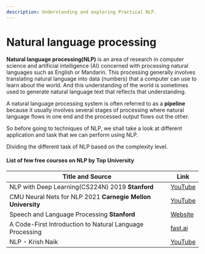 ```yaml
---
description: Understanding and exploring Practical NLP.
---
```


# Natural language processing

**Natural language processing(NLP)** is an area of research in computer science and artificial intelligence (AI) concerned with processing natural languages such as English or Mandarin. This processing generally involves translating natural language into data (numbers) that a computer can use to learn about the world. And this understanding of the world is sometimes used to generate natural language text that reflects that understanding.

A natural language processing system is often referred to as a **pipeline** because it usually involves several stages of processing where natural language flows in one end and the processed output flows out the other.

So before going to techniques of NLP, we shall take a look at different application and task that we can perform using NLP.





Dividing the  different task of NLP based on the complexity level.&#x20;

####

####

#### List of few free courses on NLP by Top University

| Title and Source                                            | Link                                                                                |
| ----------------------------------------------------------- | ----------------------------------------------------------------------------------- |
| NLP with Deep Learning(CS224N) 2019 **Stanford**            | [YouTube](https://www.youtube.com/playlist?list=PLoROMvodv4rOhcuXMZkNm7j3fVwBBY42z) |
| CMU Neural Nets for NLP 2021 **Carnegie Mellon University** | [YouTube](https://www.youtube.com/playlist?list=PL8PYTP1V4I8AkaHEJ7lOOrlex-pcxS-XV) |
| Speech and Language Processing **Stanford**                 | [Website](https://web.stanford.edu/\~jurafsky/slp3/)                                |
| A Code-First Introduction to Natural Language Processing    | [fast.ai](https://www.fast.ai/2019/07/08/fastai-nlp/)                               |
| NLP - Krish Naik                                            | [YouTube](https://www.youtube.com/playlist?list=PLZoTAELRMXVMdJ5sqbCK2LiM0HhQVWNzm) |

